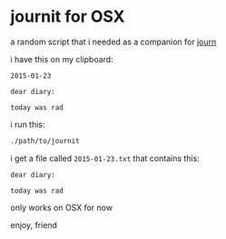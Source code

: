 journit for OSX
===============

a random script that i needed as a companion for [journ](https://github.com/EvanHahn/journ)

i have this on my clipboard:

```
2015-01-23

dear diary:

today was rad
```

i run this:

```sh
./path/to/journit
```

i get a file called `2015-01-23.txt` that contains this:

```
dear diary:

today was rad
```

only works on OSX for now

enjoy, friend
